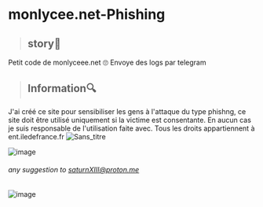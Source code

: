 # monlycee.net-Phishing
> ## story🎴 ## 
Petit code de monlyceee.net 🙄
Envoye des logs par telegram

> ## Information🔍 ##
J'ai créé ce site pour sensibiliser les gens à l'attaque du type phishng, ce site doit être utilisé uniquement si la victime est consentante. En aucun cas je suis responsable de l'utilisation faite avec. Tous les droits appartiennent à ent.iledefrance.fr
![Sans_titre](https://user-images.githubusercontent.com/110695125/215575049-12029839-fefe-42f3-a5d5-61abef3ba085.png)

![image](https://user-images.githubusercontent.com/110695125/215355381-5ab04db4-d39e-4f5b-b562-8daf913aca7a.png)



###### any suggestion to saturnXIII@proton.me #####
![image](https://user-images.githubusercontent.com/103066353/167156636-3eb61b59-4d15-4845-b534-db2e4321f745.png)
